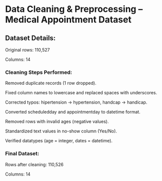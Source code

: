 # Data Cleaning & Preprocessing – Medical Appointment Dataset

## Dataset Details:

Original rows: 110,527

Columns: 14

### Cleaning Steps Performed:

Removed duplicate records (1 row dropped).

Fixed column names to lowercase and replaced spaces with underscores.

Corrected typos: hipertension → hypertension, handcap → handicap.

Converted scheduledday and appointmentday to datetime format.

Removed rows with invalid ages (negative values).

Standardized text values in no-show column (Yes/No).

Verified datatypes (age = integer, dates = datetime).

### Final Dataset:

Rows after cleaning: 110,526

Columns: 14
